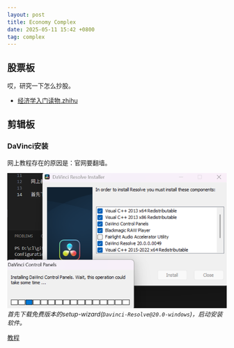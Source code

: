 ```yaml
---
layout: post
title: Economy Complex
date: 2025-05-11 15:42 +0800
tag: complex
---
```


## 股票板

哎，研究一下怎么抄股。
- [经济学入门读物.zhihu](https://www.zhihu.com/question/19661829/answer/17527623)

## 剪辑板

### DaVinci安装

网上教程存在的原因是：官网要翻墙。

![alt text](../assets/2025-05/image-15.png)_首先下载免费版本的setup-wizard(`Davinci-Resolve@20.0-windows`)，启动安装软件。_

[教程](https://www.bilibili.com/video/BV1B7411A7M1/?vd_source=8519f95560ea54533a7d5978ae4c2de6)